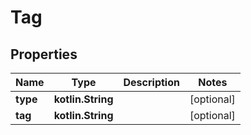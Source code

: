 
# Tag

## Properties
Name | Type | Description | Notes
------------ | ------------- | ------------- | -------------
**type** | **kotlin.String** |  |  [optional]
**tag** | **kotlin.String** |  |  [optional]



